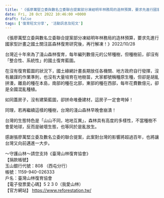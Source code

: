 ```yaml
---
title: '《張廖萬堅立委與數名立委聯合提案部分凍結明年林務局的造林預算，要求先進行國家型計畫之國土關注區森林復育研究後，再行解凍！》2022/10/28'
date: Fri, 28 Oct 2022 10:46:00 +0000
draft: false
tags: ['復育短文分享', '活動訊息及短文']
---
```


《張廖萬堅立委與數名立委聯合提案部分凍結明年林務局的造林預算，要求先進行國家型計畫之國土關注區森林復育研究後，再行解凍！》2022/10/28

台灣近十年來為了淺山森林復育，每年編列數億元的公帑種樹，但種樹前，卻沒有「整合性、系統性」的國土復育藍圖。

在沒有復育藍圖的狀況下，國土綠網計畫長期放任各機關、地方政府自行發揮，沒有嚴謹的作業準則，也沒有大量培育在地樹苗，大家都號稱種原生種，但卻是胡亂拼湊，離島的種在本島，南部的種在北部，東部的種在西部，每年花費數億元，卻是全國混亂種植。

如同蓋房子，沒有建築藍圖，卻拼命堆疊建材，這房子一定會垮掉！

同理，若再繼續這樣的種樹，台灣的淺山森林早晚會崩潰！

台灣的生態特色是「山山不同，地地互異」，森林具有高度的多樣性，不當種樹不會愛地球，反而是破壞生態，也等同於是亂放生。

感謝張廖萬堅立委及數名立委的聯合提案，此案對台灣的影響將超過百年，也將讓台灣又向前邁進一大步。

～守護山林～請您支持《臺灣山林復育協會》  
【捐款帳號】  
玉山銀行代號：808 （西屯分行）  
帳號：1159-940-026333  
戶名：臺灣山林復育協會  
【電子發票愛心碼】5 2 3 0（我愛山林）  
【官方網站】 https://www.reforestation.tw/